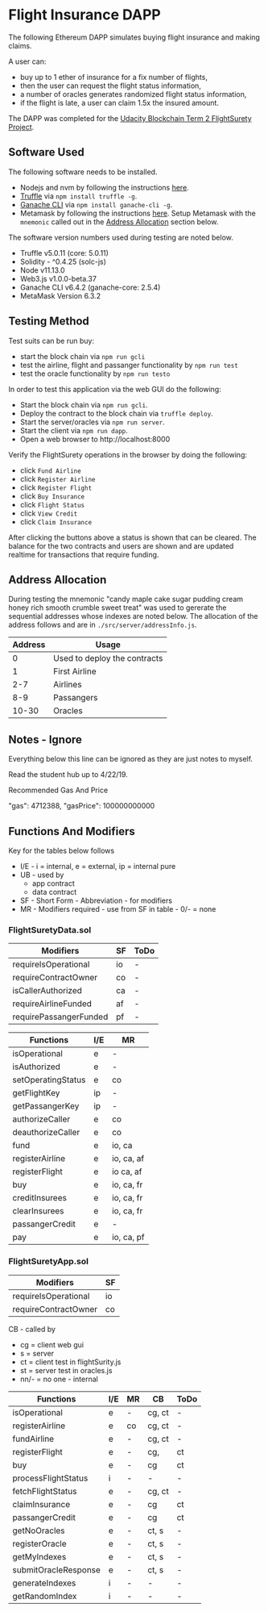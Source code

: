 # Flight Insurance DAPP

The following Ethereum DAPP simulates buying flight insurance and making claims.

A user can:

- buy up to 1 ether of insurance for a fix number of flights,
- then the user can request the flight status information,
- a number of oracles generates randomized flight status information,
- if the flight is late, a user can claim 1.5x the insured amount.

The DAPP was completed for the
[Udacity Blockchain Term 2 FlightSurety Project](https://www.udacity.com/course/blockchain-developer-nanodegree--nd1309).

## Software Used

The following software needs to be installed.

- Nodejs and nvm by following the instructions
  [here](https://github.com/creationix/nvm).
- [Truffle](https://truffleframework.com/truffle)
  via `npm install truffle -g`.
- [Ganache CLI](https://truffleframework.com/ganache)
  via `npm install ganache-cli -g`.
- Metamask by following the instructions
  [here](https://metamask.io/).
  Setup Metamask with the `mnemonic` called out in the
  [Address Allocation](#Address-Allocation)
  section below.

The software version numbers used during testing are noted below.

- Truffle v5.0.11 (core: 5.0.11)
- Solidity - ^0.4.25 (solc-js)
- Node v11.13.0
- Web3.js v1.0.0-beta.37
- Ganache CLI v6.4.2 (ganache-core: 2.5.4)
- MetaMask Version 6.3.2

## Testing Method

Test suits can be run buy:

- start the block chain via `npm run gcli`
- test the airline, flight and passanger functionality by `npm run test`
- test the oracle functionality by `npm run testo`

In order to test this application via the web GUI do the following:

- Start the block chain via `npm run gcli`.
- Deploy the contract to the block chain via `truffle deploy`.
- Start the server/oracles via `npm run server`.
- Start the client via `npm run dapp`.
- Open a web browser to http://localhost:8000

Verify the FlightSurety operations in the browser by doing the following:

- click `Fund Airline`
- click `Register Airline`
- click `Register Flight`
- click `Buy Insurance`
- click `Flight Status`
- click `View Credit`
- click `Claim Insurance`

After clicking the buttons above a status is shown that can be cleared.
The balance for the two contracts and users are shown and are updated
realtime for transactions that require funding.

## Address Allocation

During testing the mnemonic
"candy maple cake sugar pudding cream honey rich smooth crumble sweet treat"
was used to gererate the sequential addresses whose indexes are noted below.
The allocation of the address follows and are in `./src/server/addressInfo.js`.

| Address | Usage                        |
| ------- | ---------------------------- |
| 0       | Used to deploy the contracts |
| 1       | First Airline                |
| 2-7     | Airlines                     |
| 8-9     | Passangers                   |
| 10-30   | Oracles                      |

## Notes - Ignore

Everything below this line can be ignored as they are just notes to myself.

Read the student hub up to 4/22/19.

Recommended Gas And Price

"gas": 4712388,
"gasPrice": 100000000000

## Functions And Modifiers

Key for the tables below follows

- I/E - i = internal, e = external, ip = internal pure
- UB - used by
  - app contract
  - data contract
- SF - Short Form - Abbreviation - for modifiers
- MR - Modifiers required - use from SF in table - 0/- = none

### FlightSuretyData.sol

| Modifiers              | SF  | ToDo |
| ---------------------- | --- | ---- |
| requireIsOperational   | io  | -    |
| requireContractOwner   | co  | -    |
| isCallerAuthorized     | ca  | -    |
| requireAirlineFunded   | af  | -    |
| requirePassangerFunded | pf  | -    |

| Functions          | I/E | MR         |
| ------------------ | --- | ---------- |
| isOperational      | e   | -          |
| isAuthorized       | e   | -          |
| setOperatingStatus | e   | co         |
| getFlightKey       | ip  | -          |
| getPassangerKey    | ip  | -          |
| authorizeCaller    | e   | co         |
| deauthorizeCaller  | e   | co         |
| fund               | e   | io, ca     |
| registerAirline    | e   | io, ca, af |
| registerFlight     | e   | io ca, af  |
| buy                | e   | io, ca, fr |
| creditInsurees     | e   | io, ca, fr |
| clearInsurees      | e   | io, ca, fr |
| passangerCredit    | e   | -          |
| pay                | e   | io, ca, pf |

### FlightSuretyApp.sol

| Modifiers            | SF  |
| -------------------- | --- |
| requireIsOperational | io  |
| requireContractOwner | co  |

CB - called by

- cg = client web gui
- s = server
- ct = client test in flightSurity.js
- st = server test in oracles.js
- nn/- = no one - internal

| Functions            | I/E | MR  | CB     | ToDo |
| -------------------- | --- | --- | ------ | ---- |
| isOperational        | e   | -   | cg, ct | -    |
| registerAirline      | e   | co  | cg, ct | -    |
| fundAirline          | e   | -   | cg, ct | -    |
| registerFlight       | e   | -   | cg,    | ct   |
| buy                  | e   | -   | cg     | ct   |
| processFlightStatus  | i   | -   | -      | -    |
| fetchFlightStatus    | e   | -   | cg, ct | -    |
| claimInsurance       | e   | -   | cg     | ct   |
| passangerCredit      | e   | -   | cg     | ct   |
| getNoOracles         | e   | -   | ct, s  | -    |
| registerOracle       | e   | -   | ct, s  | -    |
| getMyIndexes         | e   | -   | ct, s  | -    |
| submitOracleResponse | e   | -   | ct, s  | -    |
| generateIndexes      | i   | -   | -      | -    |
| getRandomIndex       | i   | -   | -      | -    |
